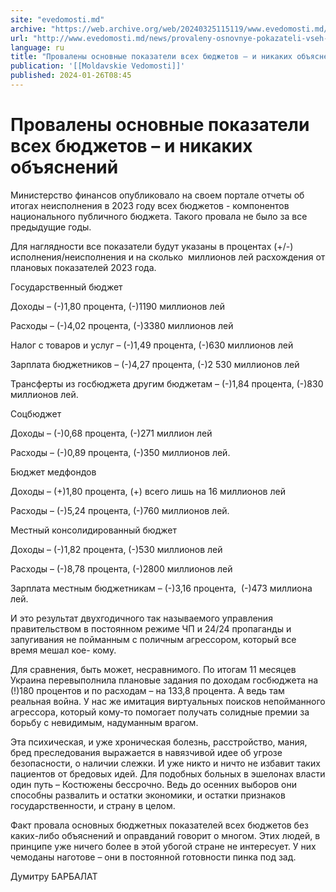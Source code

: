 ```yaml
---
site: "evedomosti.md"
archive: "https://web.archive.org/web/20240325115119/www.evedomosti.md/news/provaleny-osnovnye-pokazateli-vseh-byudzhetov-i-nikakih-obya"
url: "http://www.evedomosti.md/news/provaleny-osnovnye-pokazateli-vseh-byudzhetov-i-nikakih-obya"
language: ru
title: "Провалены основные показатели всех бюджетов – и никаких объяснений"
publication: '[[Moldavskie Vedomosti]]'
published: 2024-01-26T08:45
---
```


# Провалены основные показатели всех бюджетов – и никаких объяснений

Министерство финансов опубликовало на своем портале отчеты об итогах неисполнения в 2023 году всех бюджетов - компонентов национального публичного бюджета. Такого провала не было за все предыдущие годы.

Для наглядности все показатели будут указаны в процентах (+/-) исполнения/неисполнения и на сколько  миллионов лей расхождения от плановых показателей 2023 года.

Государственный бюджет

Доходы – (-)1,80 процента, (-)1190 миллионов лей

Расходы – (-)4,02 процента, (-)3380 миллионов лей

Налог с товаров и услуг – (-)1,49 процента, (-)630 миллионов лей

Зарплата бюджетников – (-)4,27 процента, (-)2 530 миллионов лей

Трансферты из госбюджета другим бюджетам – (-)1,84 процента, (-)830 миллионов лей.

Соцбюджет

Доходы – (-)0,68 процента, (-)271 миллион лей

Расходы – (-)0,89 процента, (-)350 миллионов лей.

Бюджет медфондов

Доходы – (+)1,80 процента, (+) всего лишь на 16 миллионов лей

Расходы – (-)5,24 процента, (-)760 миллионов лей.

Местный консолидированный бюджет

Доходы – (-)1,82 процента, (-)530 миллионов лей

Расходы – (-)8,78 процента, (-)2800 миллионов лей

Зарплата местным бюджетникам – (-)3,16 процента,  (-)473 миллиона лей.

И это результат двухгодичного так называемого управления правительством в постоянном режиме ЧП и 24/24 пропаганды и запугивания не пойманным с поличным агрессором, который все время мешал кое- кому.

Для сравнения, быть может, несравнимого. По итогам 11 месяцев Украина перевыполнила плановые задания по доходам госбюджета на (!)180 процентов и по расходам – на 133,8 процента. А ведь там реальная война. У нас же имитация виртуальных поисков непойманного агрессора, который кому-то помогает получать солидные премии за борьбу с невидимым, надуманным врагом.

Эта психическая, и уже хроническая болезнь, расстройство, мания, бред преследования выражается в навязчивой идее об угрозе безопасности, о наличии слежки. И уже никто и ничто не избавит таких пациентов от бредовых идей. Для подобных больных в эшелонах власти один путь – Костюжены бессрочно. Ведь до осенних выборов они способны развалить и остатки экономики, и остатки признаков государственности, и страну в целом.

Факт провала основных бюджетных показателей всех бюджетов без каких-либо объяснений и оправданий говорит о многом. Этих людей, в принципе уже ничего более в этой убогой стране не интересует. У них чемоданы наготове – они в постоянной готовности пинка под зад.

Думитру БАРБАЛАТ